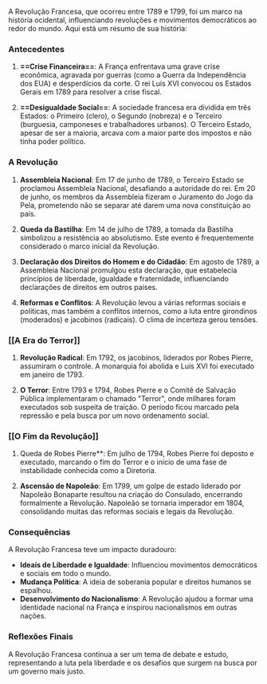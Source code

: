 A Revolução Francesa, que ocorreu entre 1789 e 1799, foi um marco na história ocidental, influenciando revoluções e movimentos democráticos ao redor do mundo. Aqui está um resumo de sua história:

### Antecedentes

1. **==Crise Financeira==**: A França enfrentava uma grave crise econômica, agravada por guerras (como a Guerra da Independência dos EUA) e desperdícios da corte. O rei Luís XVI convocou os Estados Gerais em 1789 para resolver a crise fiscal.

2. **==Desigualdade Social==**: A sociedade francesa era dividida em três Estados: o Primeiro (clero), o Segundo (nobreza) e o Terceiro (burguesia, camponeses e trabalhadores urbanos). O Terceiro Estado, apesar de ser a maioria, arcava com a maior parte dos impostos e não tinha poder político.

### A Revolução

1. **Assembleia Nacional**: Em 17 de junho de 1789, o Terceiro Estado se proclamou Assembleia Nacional, desafiando a autoridade do rei. Em 20 de junho, os membros da Assembleia fizeram o Juramento do Jogo da Pela, prometendo não se separar até darem uma nova constituição ao país.

2. **Queda da Bastilha**: Em 14 de julho de 1789, a tomada da Bastilha simbolizou a resistência ao absolutismo. Este evento é frequentemente considerado o marco inicial da Revolução.

3. **Declaração dos Direitos do Homem e do Cidadão**: Em agosto de 1789, a Assembleia Nacional promulgou esta declaração, que estabelecia princípios de liberdade, igualdade e fraternidade, influenciando declarações de direitos em outros países.

4. **Reformas e Conflitos**: A Revolução levou a várias reformas sociais e políticas, mas também a conflitos internos, como a luta entre girondinos (moderados) e jacobinos (radicais). O clima de incerteza gerou tensões.

### [[A Era do Terror]]

1. **Revolução Radical**: Em 1792, os jacobinos, liderados por Robes Pierre, assumiram o controle. A monarquia foi abolida e Luís XVI foi executado em janeiro de 1793.

2. **O Terror**: Entre 1793 e 1794, Robes Pierre e o Comitê de Salvação Pública implementaram o chamado "Terror", onde milhares foram executados sob suspeita de traição. O período ficou marcado pela repressão e pela busca por um novo ordenamento social.

### [[O Fim da Revolução]]

1. Queda de Robes Pierre**: Em julho de 1794, Robes Pierre foi deposto e executado, marcando o fim do Terror e o início de uma fase de instabilidade conhecida como a Diretoria.

2. **Ascensão de Napoleão**: Em 1799, um golpe de estado liderado por Napoleão Bonaparte resultou na criação do Consulado, encerrando formalmente a Revolução. Napoleão se tornaria imperador em 1804, consolidando muitas das reformas sociais e legais da Revolução.

### Consequências

A Revolução Francesa teve um impacto duradouro:

- **Ideais de Liberdade e Igualdade**: Influenciou movimentos democráticos e sociais em todo o mundo.
- **Mudança Política**: A ideia de soberania popular e direitos humanos se espalhou.
- **Desenvolvimento do Nacionalismo**: A Revolução ajudou a formar uma identidade nacional na França e inspirou nacionalismos em outras nações.

### Reflexões Finais

A Revolução Francesa continua a ser um tema de debate e estudo, representando a luta pela liberdade e os desafios que surgem na busca por um governo mais justo.